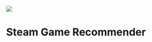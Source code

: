 ![](https://upload.wikimedia.org/wikipedia/commons/8/87/New_Steam_Logo_with_name.jpg)

# Steam Game Recommender
